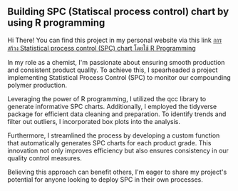 ## Building SPC (Statiscal process control) chart by using R programming

Hi There!
You can find this project in my personal website via this link
[การสร้าง Statistical process control (SPC) chart โดยใช้ R Programming](https://sealdata.wordpress.com/2023/10/29/building-spc-chart-by-r-programming/#building-spc-chart-by-qcc-library)

In my role as a chemist, I'm passionate about ensuring smooth production and consistent product quality. To achieve this, I spearheaded a project implementing Statistical Process Control (SPC) to monitor our compounding polymer production.

Leveraging the power of R programming, I utilized the qcc library to generate informative SPC charts. Additionally, I employed the tidyverse package for efficient data cleaning and preparation. To identify trends and filter out outliers, I incorporated box plots into the analysis.

Furthermore, I streamlined the process by developing a custom function that automatically generates SPC charts for each product grade. This innovation not only improves efficiency but also ensures consistency in our quality control measures.

Believing this approach can benefit others, I'm eager to share my project's potential for anyone looking to deploy SPC in their own processes.
